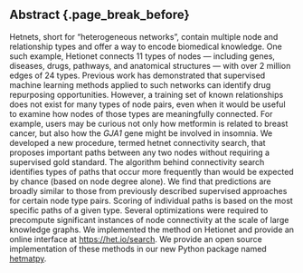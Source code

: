 ## Abstract {.page_break_before}

Hetnets, short for “heterogeneous networks”, contain multiple node and relationship types and offer a way to encode biomedical knowledge.
One such example, Hetionet connects 11 types of nodes
— including genes, diseases, drugs, pathways, and anatomical structures
— with over 2 million edges of 24 types.
Previous work has demonstrated that supervised machine learning methods applied to such networks can identify drug repurposing opportunities.
However, a training set of known relationships does not exist for many types of node pairs, even when it would be useful to examine how nodes of those types are meaningfully connected.
For example, users may be curious not only how metformin is related to breast cancer,
but also how the _GJA1_ gene might be involved in insomnia.
We developed a new procedure, termed hetnet connectivity search, that proposes important paths between any two nodes without requiring a supervised gold standard.
The algorithm behind connectivity search identifies types of paths that occur more frequently than would be expected by chance (based on node degree alone).
We find that predictions are broadly similar to those from previously described supervised approaches for certain node type pairs.
Scoring of individual paths is based on the most specific paths of a given type.
Several optimizations were required to precompute significant instances of node connectivity at the scale of large knowledge graphs.
We implemented the method on Hetionet and provide an online interface at <https://het.io/search>.
We provide an open source implementation of these methods in our new Python package named [hetmatpy](https://github.com/hetio/hetmatpy "Python package for matrix storage and operations on hetnets").
<!--
To validate the method, we show that it identifies much of the same evidence for specific instances of drug repurposing as the previous supervised approach, but without requiring a training set.
-->